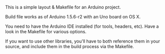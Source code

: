 This is a simple layout & Makefile for an Arduino project.

Build file works as of Arduino 1.5.6-r2 with an Uno board on OS X.

You need to have the Arduino IDE installed (for tools, headers, etc). Have a look in the Makefile for various options.

If you want to use other libraries, you'll have to both reference them in your source, and include them in the build process via the Makefile.